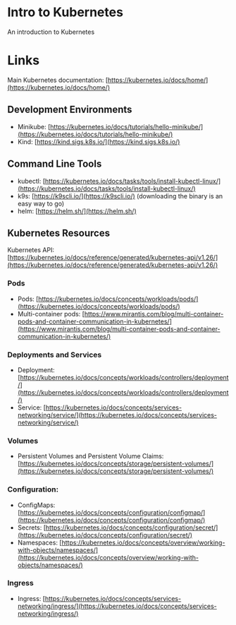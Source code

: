 # Intro to Kubernetes
An introduction to Kubernetes

# Links
Main Kubernetes documentation: [https://kubernetes.io/docs/home/](https://kubernetes.io/docs/home/)


## Development Environments
* Minikube: [https://kubernetes.io/docs/tutorials/hello-minikube/](https://kubernetes.io/docs/tutorials/hello-minikube/)
* Kind: [https://kind.sigs.k8s.io/](https://kind.sigs.k8s.io/)

## Command Line Tools
* kubectl: [https://kubernetes.io/docs/tasks/tools/install-kubectl-linux/](https://kubernetes.io/docs/tasks/tools/install-kubectl-linux/)
* k9s: [https://k9scli.io/](https://k9scli.io/) (downloading the binary is an easy way to go)
* helm: [https://helm.sh/](https://helm.sh/)

## Kubernetes Resources

Kubernetes API: [https://kubernetes.io/docs/reference/generated/kubernetes-api/v1.26/](https://kubernetes.io/docs/reference/generated/kubernetes-api/v1.26/)

### Pods
* Pods: [https://kubernetes.io/docs/concepts/workloads/pods/](https://kubernetes.io/docs/concepts/workloads/pods/)
* Multi-container pods: [https://www.mirantis.com/blog/multi-container-pods-and-container-communication-in-kubernetes/](https://www.mirantis.com/blog/multi-container-pods-and-container-communication-in-kubernetes/)

### Deployments and Services
* Deployment: [https://kubernetes.io/docs/concepts/workloads/controllers/deployment/](https://kubernetes.io/docs/concepts/workloads/controllers/deployment/)
* Service: [https://kubernetes.io/docs/concepts/services-networking/service/](https://kubernetes.io/docs/concepts/services-networking/service/)

### Volumes
* Persistent Volumes and Persistent Volume Claims: [https://kubernetes.io/docs/concepts/storage/persistent-volumes/](https://kubernetes.io/docs/concepts/storage/persistent-volumes/)

### Configuration:
* ConfigMaps: [https://kubernetes.io/docs/concepts/configuration/configmap/](https://kubernetes.io/docs/concepts/configuration/configmap/)
* Secrets: [https://kubernetes.io/docs/concepts/configuration/secret/](https://kubernetes.io/docs/concepts/configuration/secret/)
* Namespaces: [https://kubernetes.io/docs/concepts/overview/working-with-objects/namespaces/](https://kubernetes.io/docs/concepts/overview/working-with-objects/namespaces/)

### Ingress
* Ingress: [https://kubernetes.io/docs/concepts/services-networking/ingress/](https://kubernetes.io/docs/concepts/services-networking/ingress/)

